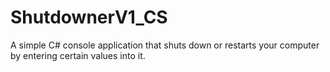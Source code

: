 # ShutdownerV1_CS
A simple C# console application that shuts down or restarts your computer by entering certain values ​​into it.
